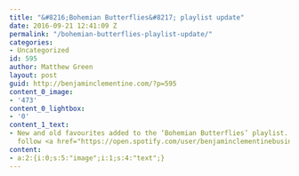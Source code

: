 ```yaml
---
title: "&#8216;Bohemian Butterflies&#8217; playlist update"
date: 2016-09-21 12:41:09 Z
permalink: "/bohemian-butterflies-playlist-update/"
categories:
- Uncategorized
id: 595
author: Matthew Green
layout: post
guid: http://benjaminclementine.com/?p=595
content_0_image:
- '473'
content_0_lightbox:
- '0'
content_1_text:
- New and old favourites added to the ‘Bohemian Butterflies’ playlist. Listen and
  follow <a href="https://open.spotify.com/user/benjaminclementinebusiness/playlist/5mWI0D3j09i1jlFbPi919c">HERE</a>.
content:
- a:2:{i:0;s:5:"image";i:1;s:4:"text";}
---
```


